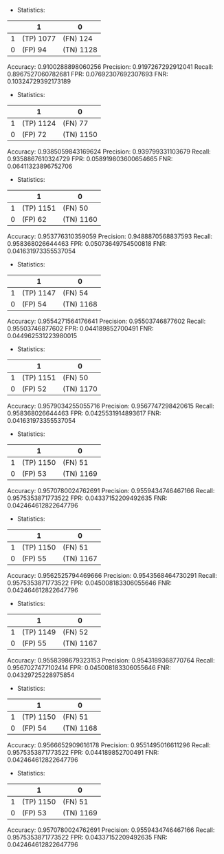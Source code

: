 * Statistics: 

|          |    1     |    0     |
|----------|----------|----------|
|    1     |(TP) 1077 | (FN) 124 |
|    0     | (FP) 94  |(TN) 1128 |
Accuracy: 0.9100288898060256
Precision: 0.9197267292912041
Recall: 0.8967527060782681
FPR: 0.07692307692307693
FNR: 0.10324729392173189
* Statistics: 

|          |    1     |    0     |
|----------|----------|----------|
|    1     |(TP) 1124 | (FN) 77  |
|    0     | (FP) 72  |(TN) 1150 |
Accuracy: 0.9385059843169624
Precision: 0.939799331103679
Recall: 0.9358867610324729
FPR: 0.058919803600654665
FNR: 0.06411323896752706
* Statistics: 

|          |    1     |    0     |
|----------|----------|----------|
|    1     |(TP) 1151 | (FN) 50  |
|    0     | (FP) 62  |(TN) 1160 |
Accuracy: 0.953776310359059
Precision: 0.9488870568837593
Recall: 0.958368026644463
FPR: 0.05073649754500818
FNR: 0.041631973355537054
* Statistics: 

|          |    1     |    0     |
|----------|----------|----------|
|    1     |(TP) 1147 | (FN) 54  |
|    0     | (FP) 54  |(TN) 1168 |
Accuracy: 0.9554271564176641
Precision: 0.95503746877602
Recall: 0.95503746877602
FPR: 0.044189852700491
FNR: 0.044962531223980015
* Statistics: 

|          |    1     |    0     |
|----------|----------|----------|
|    1     |(TP) 1151 | (FN) 50  |
|    0     | (FP) 52  |(TN) 1170 |
Accuracy: 0.9579034255055716
Precision: 0.9567747298420615
Recall: 0.958368026644463
FPR: 0.0425531914893617
FNR: 0.041631973355537054
* Statistics: 

|          |    1     |    0     |
|----------|----------|----------|
|    1     |(TP) 1150 | (FN) 51  |
|    0     | (FP) 53  |(TN) 1169 |
Accuracy: 0.9570780024762691
Precision: 0.9559434746467166
Recall: 0.9575353871773522
FPR: 0.04337152209492635
FNR: 0.042464612822647796
* Statistics: 

|          |    1     |    0     |
|----------|----------|----------|
|    1     |(TP) 1150 | (FN) 51  |
|    0     | (FP) 55  |(TN) 1167 |
Accuracy: 0.9562525794469666
Precision: 0.9543568464730291
Recall: 0.9575353871773522
FPR: 0.045008183306055646
FNR: 0.042464612822647796
* Statistics: 

|          |    1     |    0     |
|----------|----------|----------|
|    1     |(TP) 1149 | (FN) 52  |
|    0     | (FP) 55  |(TN) 1167 |
Accuracy: 0.9558398679323153
Precision: 0.9543189368770764
Recall: 0.9567027477102414
FPR: 0.045008183306055646
FNR: 0.04329725228975854
* Statistics: 

|          |    1     |    0     |
|----------|----------|----------|
|    1     |(TP) 1150 | (FN) 51  |
|    0     | (FP) 54  |(TN) 1168 |
Accuracy: 0.9566652909616178
Precision: 0.9551495016611296
Recall: 0.9575353871773522
FPR: 0.044189852700491
FNR: 0.042464612822647796
* Statistics: 

|          |    1     |    0     |
|----------|----------|----------|
|    1     |(TP) 1150 | (FN) 51  |
|    0     | (FP) 53  |(TN) 1169 |
Accuracy: 0.9570780024762691
Precision: 0.9559434746467166
Recall: 0.9575353871773522
FPR: 0.04337152209492635
FNR: 0.042464612822647796